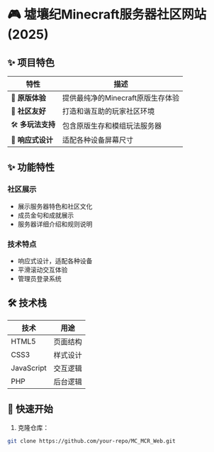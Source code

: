 # 🎮 墟壤纪Minecraft服务器社区网站 (2025)

## ✨ 项目特色

| 特性 | 描述 |
|------|------|
| 🚀 **原版体验** | 提供最纯净的Minecraft原版生存体验 |
| 🤝 **社区友好** | 打造和谐互助的玩家社区环境 |
| 🛠️ **多玩法支持** | 包含原版生存和模组玩法服务器 |
| 📱 **响应式设计** | 适配各种设备屏幕尺寸 |

## ✨ 功能特性

### 社区展示
- 展示服务器特色和社区文化
- 成员金句和成就展示
- 服务器详细介绍和规则说明

### 技术特点
- 响应式设计，适配各种设备
- 平滑滚动交互体验
- 管理员登录系统

## 🛠️ 技术栈

| 技术 | 用途 |
|------|------|
| HTML5 | 页面结构 |
| CSS3 | 样式设计 |
| JavaScript | 交互逻辑 |
| PHP | 后台逻辑 |

## 🚀 快速开始

1. 克隆仓库：
```bash
git clone https://github.com/your-repo/MC_MCR_Web.git